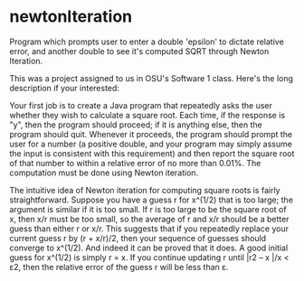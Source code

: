 # newtonIteration
Program which prompts user to enter a double 'epsilon' to dictate relative error, and another double to see it's computed SQRT through Newton Iteration.

This was a project assigned to us in OSU's Software 1 class. Here's the long description if your interested:

Your first job is to create a Java program that repeatedly asks the user whether they wish to calculate a square root. Each time, if the response is "y", then the program should proceed; if it is anything else, then the program should quit. Whenever it proceeds, the program should prompt the user for a number (a positive double, and your program may simply assume the input is consistent with this requirement) and then report the square root of that number to within a relative error of no more than 0.01%. The computation must be done using Newton iteration.

The intuitive idea of Newton iteration for computing square roots is fairly straightforward. Suppose you have a guess r for x^(1/2) that is too large; the argument is similar if it is too small. If r is too large to be the square root of x, then x/r must be too small, so the average of r and x/r should be a better guess than either r or x/r. This suggests that if you repeatedly replace your current guess r by (r + x/r)/2, then your sequence of guesses should converge to x^(1/2). And indeed it can be proved that it does. A good initial guess for x^(1/2) is simply r = x. If you continue updating r until |r2 – x |/x < ε2, then the relative error of the guess r will be less than ε.
